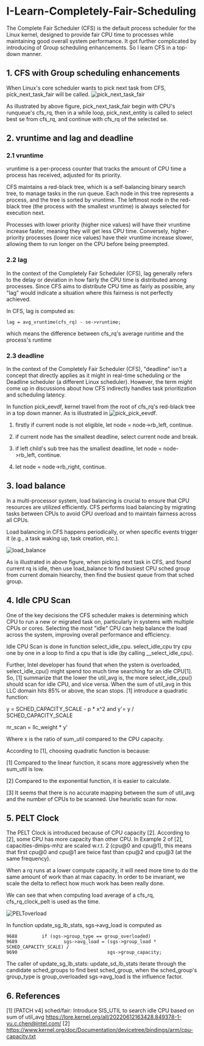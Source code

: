 # I-Learn-Completely-Fair-Scheduling
The Complete Fair Scheduler (CFS) is the default process scheduler for the Linux kernel, designed to provide fair CPU time to processes while maintaining good overall system performance. It got further complicated by introducing of Group scheduling enhancements. So I learn CFS in a top-down manner.

## 1. CFS with Group scheduling enhancements
When Linux's core scheduler wants to pick next task from CFS, pick_next_task_fair will be called.
![pick_next_task_fair](traverse.svg)

As illustrated by above figure, pick_next_task_fair begin with CPU's runqueue's
cfs_rq, then in a while loop, pick_next_entity is called to select best se from cfs_rq, and continue with cfs_rq of the selected se.

## 2. vruntime and lag and deadline

### 2.1 vruntime
vruntime is a per-process counter that tracks the amount of CPU time a process has received, adjusted for its priority.

CFS maintains a red-black tree, which is a self-balancing binary search tree, to manage tasks in the run queue. Each node in this tree represents a process, and the tree is sorted by vruntime.
The leftmost node in the red-black tree (the process with the smallest vruntime) is always selected for execution next.

Processes with lower priority (higher nice values) will have their vruntime increase faster, meaning they will get less CPU time.
Conversely, higher-priority processes (lower nice values) have their vruntime increase slower, allowing them to run longer on the CPU before being preempted.

### 2.2 lag
In the context of the Completely Fair Scheduler (CFS), lag generally refers to the delay or deviation in how fairly the CPU time is distributed among processes. Since CFS aims to distribute CPU time as fairly as possible, any "lag" would indicate a situation where this fairness is not perfectly achieved.

In CFS, lag is computed as:
```
lag = avg_vruntime(cfs_rq) - se->vruntime;
```
which means the difference between cfs_rq's average runtime and the process's runtime

### 2.3 deadline
In the context of the Completely Fair Scheduler (CFS), "deadline" isn't a concept that directly applies as it might in real-time scheduling or the Deadline scheduler (a different Linux scheduler). However, the term might come up in discussions about how CFS indirectly handles task prioritization and scheduling latency.

In function pick_eevdf,  kernel travel from the root of cfs_rq's red-black tree in a top down manner. As is illustrated in ![pick_pick_eevdf](pick_eevdf.svg).

1. firstly if current node is not eligible, let node = node->rb_left, continue.

2. if current node has the smallest deadline, select current node and break.

3. if left child's sub tree has the smallest deadline, let node = node->rb_left, continue.

4. let node = node->rb_right, continue.


## 3. load balance

In a multi-processor system, load balancing is crucial to ensure that CPU resources are utilized efficiently.
CFS performs load balancing by migrating tasks between CPUs to avoid CPU overload and to maintain fairness across all CPUs.

Load balancing in CFS happens periodically, or when specific events trigger it (e.g., a task waking up, task creation, etc.).

![load_balance](load_balance.svg)


As is illustrated in above figure, when picking next task in CFS, and found current rq is idle, then use
load_balance to find busiest CPU sched group from current domain hiearchy, then find the busiest queue from that sched group.

## 4. Idle CPU Scan
One of the key decisions the CFS scheduler makes is determining which CPU to run a new or migrated task on, particularly in systems with multiple CPUs or cores. Selecting the most "idle" CPU can help balance the load across the system, improving overall performance and efficiency.


Idle CPU Scan is done in function select_idle_cpu. select_idle_cpu try cpu one by one in a loop to find a cpu that is idle (by calling __select_idle_cpu).

Further, Intel developer has found that when the ystem is overloaded, select_idle_cpu() might spend too much time searching for an idle CPU[1]. So, [1] summarize that the lower the util_avg is, the more select_idle_cpu()
should scan for idle CPU, and vice versa. When the sum of util_avg
in this LLC domain hits 85% or above, the scan stops. [1] introduce a quadratic function:

y = SCHED_CAPACITY_SCALE - p * x^2
and y'= y / SCHED_CAPACITY_SCALE

nr_scan = llc_weight * y'

Where x is the ratio of sum_util compared to the CPU capacity.

According to [1], choosing quadratic function is because:

[1] Compared to the linear function, it scans more aggressively when the
    sum_util is low.
    
[2] Compared to the exponential function, it is easier to calculate.

[3] It seems that there is no accurate mapping between the sum of util_avg
    and the number of CPUs to be scanned. Use heuristic scan for now.

## 5. PELT Clock
The PELT Clock is introduced because of CPU capacity [2]. According to [2], some CPU has more
capacity than other CPU. In Example 2 of [2], capacities-dmips-mhz are scaled w.r.t. 2 (cpu@0 and cpu@1),
this means that first cpu@0 and cpu@1 are twice fast than cpu@2 and cpu@3 (at the same frequency).

When a rq runs at a lower compute capacity, it will need
 more time to do the same amount of work than at max
capacity. In order to be invariant, we scale the delta to
reflect how much work has been really done.

We can see that when computing load average of a cfs_rq, cfs_rq_clock_pelt is used as the time.

![PELToverload](PELT-overload.svg)

In function update_sg_lb_stats, sgs->avg_load is computed as
```
9688         if (sgs->group_type == group_overloaded)
9689                 sgs->avg_load = (sgs->group_load * SCHED_CAPACITY_SCALE) /
9690                                 sgs->group_capacity;
```

The caller of update_sg_lb_stats: update_sd_lb_stats iterate through the candidate sched_groups
to find best sched_group, when the sched_group's group_type is group_overloaded sgs->avg_load
is the influence factor.

## 6. References

[1] [PATCH v4] sched/fair: Introduce SIS_UTIL to search idle CPU based on sum of util_avg https://lore.kernel.org/all/20220612163428.849378-1-yu.c.chen@intel.com/
[2] https://www.kernel.org/doc/Documentation/devicetree/bindings/arm/cpu-capacity.txt
